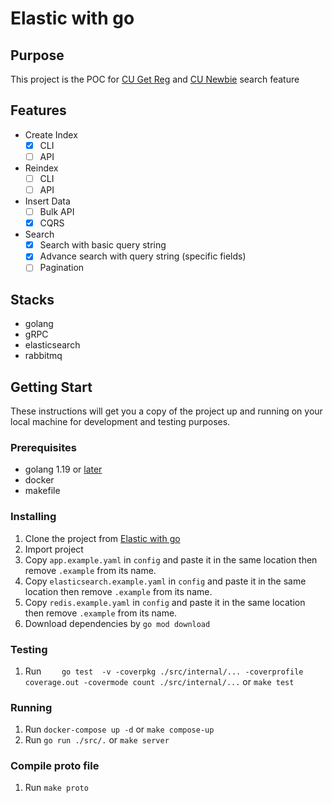 # Elastic with go

## Purpose
This project is the POC for [CU Get Reg](https://cugetreg.com) and [CU Newbie](https://cunewbie.com) search feature

## Features

- Create Index
  - [x] CLI
  - [ ] API
- Reindex
  - [ ] CLI
  - [ ] API
- Insert Data
  - [ ] Bulk API
  - [x] CQRS
- Search
  - [x] Search with basic query string
  - [x] Advance search with query string (specific fields)
  - [ ] Pagination

## Stacks
- golang
- gRPC
- elasticsearch
- rabbitmq

## Getting Start
These instructions will get you a copy of the project up and running on your local machine for development and testing purposes.

### Prerequisites
- golang 1.19 or [later](https://go.dev)
- docker
- makefile

### Installing
1. Clone the project from [Elastic with go](https://github.com/samithiwat/elastic-with-go)
2. Import project
3. Copy `app.example.yaml` in `config` and paste it in the same location then remove `.example` from its name.
3. Copy `elasticsearch.example.yaml` in `config` and paste it in the same location then remove `.example` from its name.
3. Copy `redis.example.yaml` in `config` and paste it in the same location then remove `.example` from its name.
4. Download dependencies by `go mod download`

### Testing
1. Run `	go test  -v -coverpkg ./src/internal/... -coverprofile coverage.out -covermode count ./src/internal/...` or `make test`

### Running
1. Run `docker-compose up -d` or `make compose-up`
2. Run `go run ./src/.` or `make server`

### Compile proto file
1. Run `make proto`
